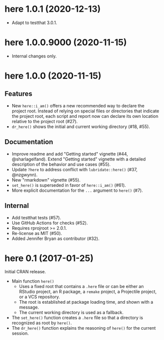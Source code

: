 # here 1.0.1 (2020-12-13)

- Adapt to testthat 3.0.1.


# here 1.0.0.9000 (2020-11-15)

- Internal changes only.


# here 1.0.0 (2020-11-15)

## Features

- New `here::i_am()` offers a new recommended way to declare the project root. Instead of relying on special files or directories that indicate the project root, each script and report now can declare its own location relative to the project root (#27).
- `dr_here()` shows the initial and current working directory (#18, #55).

## Documentation

- Improve readme and add "Getting started" vignette (#44, @sharlagelfand). Extend "Getting started" vignette with a detailed description of the behavior and use cases (#55).
- Update `?here` to address conflict with `lubridate::here()` (#37, @nzgwynn).
- New "rmarkdown" vignette (#55).
- `set_here()` is superseded in favor of `here::i_am()` (#61).
- More explicit documentation for the `...` argument to `here()` (#7).

## Internal

- Add testthat tests (#57).
- Use GitHub Actions for checks (#52).
- Requires rprojroot >= 2.0.1.
- Re-license as MIT (#50).
- Added Jennifer Bryan as contributor (#32).


# here 0.1 (2017-01-25)

Initial CRAN release.

- Main function `here()`
    - Uses a fixed root that contains a `.here` file or can be either an RStudio project, an R package, a `remake` project, a Projectile project, or a VCS repository.
    - The root is established at package loading time, and shown with a message.
    - The current working directory is used as a fallback.
- The `set_here()` function creates a `.here` file so that a directory is recognized as root by `here()`.
- The `dr_here()` function explains the reasoning of `here()` for the current session.
